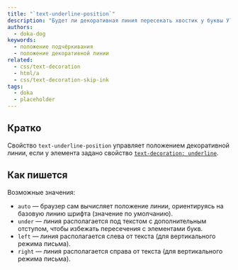 ```yaml
---
title: "`text-underline-position`"
description: "Будет ли декоративная линия пересекать хвостик у буквы У?"
authors:
  - doka-dog
keywords:
  - положение подчёркивания
  - положение декоративной линии
related:
  - css/text-decoration
  - html/a
  - css/text-decoration-skip-ink
tags:
  - doka
  - placeholder
---
```


## Кратко

Свойство `text-underline-position` управляет положением декоративной линии, если у элемента задано свойство [`text-decoration: underline`](/css/text-decoration/).

## Как пишется

Возможные значения:

- `auto` — браузер сам вычисляет положение линии, ориентируясь на базовую линию шрифта (значение по умолчанию).
- `under` — линия располагается под текстом с дополнительным отступом, чтобы избежать пересечения с элементами букв.
- `left` — линия располагается слева от текста (для вертикального режима письма).
- `right` — линия располагается справа от текста (для вертикального режима письма).
